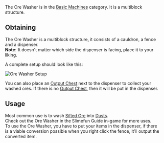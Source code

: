 The Ore Washer is in the [Basic Machines](https://github.com/Slimefun/Slimefun4/wiki/Basic-Machines) category. It is a multiblock structure.<br>

## Obtaining
The Ore Washer is a multiblock structure, it consists of a cauldron, a fence and a dispenser.<br> **Note:** It doesn't matter which side the dispenser is facing, place it to your liking.<br>

A complete setup should look like this:

![Ore Washer Setup](https://raw.githubusercontent.com/TheBusyBiscuit/Slimefun4-Wiki/master/images/multiblock-ore-washer.png)

You can also place an [Output Chest](https://github.com/Slimefun/Slimefun4/wiki/Output-Chest) next to the dispenser to collect your washed ores. If there is no [Output Chest](https://github.com/Slimefun/Slimefun4/wiki/Output-Chest), then it will be put in the dispenser.

## Usage
Most common use is to wash [Sifted Ore](https://github.com/Slimefun/Slimefun4/wiki/Sifted-Ore) into [Dusts](https://github.com/Slimefun/Slimefun4/wiki/Dusts).<br> Check out the Ore Washer in the Slimefun Guide in-game for more uses.<br> To use the Ore Washer, you have to put your items in the dispenser, if there is a viable conversion possible when you right click the fence, it'll output the converted item.
